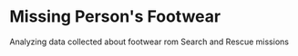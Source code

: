 # Missing Person's Footwear

Analyzing data collected about footwear rom Search and Rescue missions
